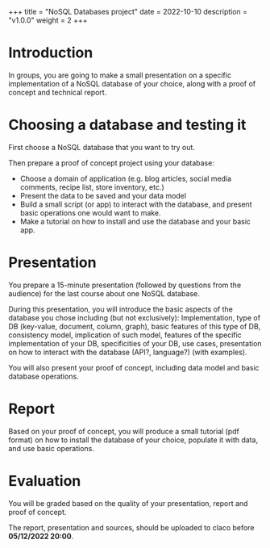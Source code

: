 +++
title = "NoSQL Databases project"
date = 2022-10-10
description = "v1.0.0"
weight = 2
+++

# Introduction

In groups, you are going to make a small presentation on a specific 
implementation of a NoSQL database of your choice, along with a 
proof of concept and technical report.

# Choosing a database and testing it 

First choose a NoSQL database that you want to try out.

Then prepare a proof of concept project using your database:

- Choose a domain of application (e.g. blog articles, social media comments,
  recipe list, store inventory, etc.)
- Present the data to be saved and your data model
- Build a small script (or app) to interact with the database, and present basic
operations one would want to make.
- Make a tutorial on how to install and use the database and your basic app. 

# Presentation

You prepare a 15-minute presentation (followed by questions from the audience)
for the last course about one NoSQL database. 

During this presentation, you will introduce the basic aspects of the
database you chose including (but not exclusively): Implementation, type of DB
(key-value, document, column, graph), basic features of this type of DB, 
consistency model, implication of such model, features of the specific
implementation of your DB, specificities of your DB, 
use cases, presentation on how to interact with the database (API?, language?)
(with examples).

You will also present your proof of concept, including data model and basic
database operations.

# Report

Based on your proof of concept, you will produce a small tutorial (pdf format)
on how to install the database of your choice, populate it with data, and
use basic operations.

# Evaluation

You will be graded based on the quality of your presentation, report and proof
of concept.

The report, presentation and sources, should be uploaded to claco before **05/12/2022 20:00**.
